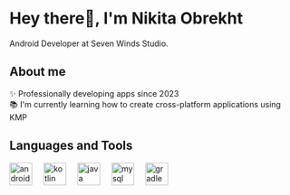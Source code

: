 <h1 align="left">Hey there👋, I'm Nikita Obrekht</h1>
<p align="left">Android Developer at Seven Winds Studio.</p>
<h2 align="left">About me</h2>
<p align="left">✨ Professionally developing apps since 2023<br>📚 I'm currently learning how to create cross-platform applications using KMP</p>
<h2 align="left">Languages and Tools</h2>
<div align="left">
  <img src="https://skillicons.dev/icons?i=androidstudio" height="40" alt="androidstudio logo"  />
  <img width="12" />
  <img src="https://skillicons.dev/icons?i=kotlin" height="40" alt="kotlin logo"  />
  <img width="12" />
  <img src="https://skillicons.dev/icons?i=java" height="40" alt="java logo"  />
  <img width="12" />
  <img src="https://skillicons.dev/icons?i=mysql" height="40" alt="mysql logo"  />
  <img width="12" />
  <img src="https://skillicons.dev/icons?i=gradle" height="40" alt="gradle logo"  />
</div>

